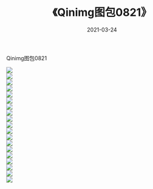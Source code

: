﻿---
layout: post
title:  《Qinimg图包0821》
date:   2021-03-24
img: http://imgx.orgx.ga/Qinimg图包/Qinimg图包0821/000.jpg
categories: [美女, 清纯, 唯美]
---

Qinimg图包0821

 ![](http://imgx.orgx.ga/Qinimg图包/Qinimg图包0821/001.jpg) <br>![](http://imgx.orgx.ga/Qinimg图包/Qinimg图包0821/002.jpg) <br>![](http://imgx.orgx.ga/Qinimg图包/Qinimg图包0821/003.jpg) <br>![](http://imgx.orgx.ga/Qinimg图包/Qinimg图包0821/004.jpg) <br>![](http://imgx.orgx.ga/Qinimg图包/Qinimg图包0821/005.jpg) <br>![](http://imgx.orgx.ga/Qinimg图包/Qinimg图包0821/006.jpg) <br>![](http://imgx.orgx.ga/Qinimg图包/Qinimg图包0821/007.jpg) <br>![](http://imgx.orgx.ga/Qinimg图包/Qinimg图包0821/008.jpg) <br>![](http://imgx.orgx.ga/Qinimg图包/Qinimg图包0821/009.jpg) <br>![](http://imgx.orgx.ga/Qinimg图包/Qinimg图包0821/010.jpg) <br>![](http://imgx.orgx.ga/Qinimg图包/Qinimg图包0821/011.jpg) <br>![](http://imgx.orgx.ga/Qinimg图包/Qinimg图包0821/012.jpg) <br>![](http://imgx.orgx.ga/Qinimg图包/Qinimg图包0821/013.jpg) <br>![](http://imgx.orgx.ga/Qinimg图包/Qinimg图包0821/014.jpg) <br>![](http://imgx.orgx.ga/Qinimg图包/Qinimg图包0821/015.jpg) <br>![](http://imgx.orgx.ga/Qinimg图包/Qinimg图包0821/016.jpg) <br>![](http://imgx.orgx.ga/Qinimg图包/Qinimg图包0821/017.jpg) <br>![](http://imgx.orgx.ga/Qinimg图包/Qinimg图包0821/018.jpg) <br>![](http://imgx.orgx.ga/Qinimg图包/Qinimg图包0821/019.jpg) <br>
